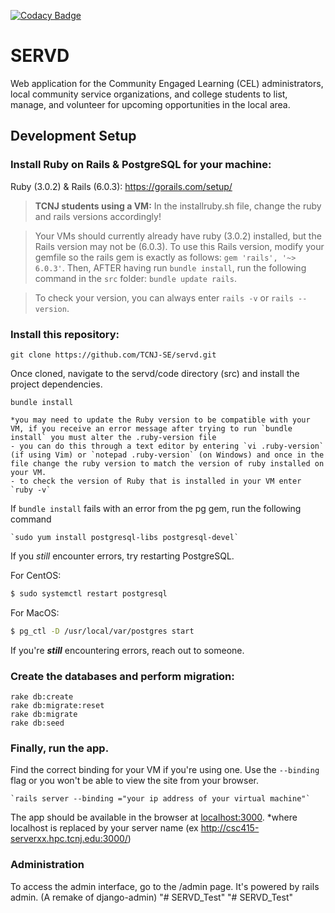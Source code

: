 [![Codacy Badge](https://api.codacy.com/project/badge/Grade/ec121ba6ca61445483fb0017e526acf1)](https://www.codacy.com?utm_source=github.com&amp;utm_medium=referral&amp;utm_content=TCNJSwEngg/servd&amp;utm_campaign=Badge_Grade)

# SERVD
Web application for the Community Engaged Learning (CEL) administrators, local community service organizations, and college students to list, manage, and volunteer for upcoming opportunities in the local area.

## Development Setup

### Install Ruby on Rails & PostgreSQL for your machine:
Ruby (3.0.2) & Rails (6.0.3): 
https://gorails.com/setup/

> **TCNJ students using a VM:** In the installruby.sh file, change the ruby and rails versions accordingly!

> Your VMs should currently already have ruby (3.0.2) installed, but the Rails version may not be (6.0.3). To use this Rails version, modify your gemfile so the rails gem is exactly as follows: `gem 'rails', '~> 6.0.3'`. Then, AFTER having run `bundle install`, run the following command in the `src` folder: `bundle update rails`.

> To check your version, you can always enter `rails -v` or `rails --version`.

### Install this repository: 

    git clone https://github.com/TCNJ-SE/servd.git

Once cloned, navigate to the servd/code directory (src) and install the project dependencies. 

    bundle install
    
    *you may need to update the Ruby version to be compatible with your VM, if you receive an error message after trying to run `bundle install` you must alter the .ruby-version file 
    - you can do this through a text editor by entering `vi .ruby-version` (if using Vim) or `notepad .ruby-version` (on Windows) and once in the file change the ruby version to match the version of ruby installed on your VM.  
    - to check the version of Ruby that is installed in your VM enter `ruby -v`   
    
If `bundle install` fails with an error from the pg gem, run the following command
    
    `sudo yum install postgresql-libs postgresql-devel`
    
If you *still* encounter errors, try restarting PostgreSQL.

For CentOS:
```sh
$ sudo systemctl restart postgresql
```

For MacOS:
```sh
$ pg_ctl -D /usr/local/var/postgres start
   ```

If you're ***still*** encountering errors, reach out to someone.

### Create the databases and perform migration:

    rake db:create
    rake db:migrate:reset
    rake db:migrate
    rake db:seed

### Finally, run the app.
Find the correct binding for your VM if you're using one. Use the `--binding` flag or you won't be able to view the site from your browser.

    `rails server --binding ="your ip address of your virtual machine"`
    
The app should be available in the browser at [localhost:3000](localhost:3000).
*where localhost is replaced by your server name (ex http://csc415-serverxx.hpc.tcnj.edu:3000/)


### Administration

To access the admin interface, go to the /admin page. It's powered by rails admin. (A remake of django-admin)
"# SERVD_Test" 
"# SERVD_Test" 
